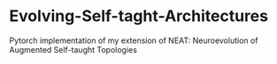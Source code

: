 # Evolving-Self-taght-Architectures
 Pytorch implementation of my extension of NEAT: Neuroevolution of Augmented Self-taught Topologies
